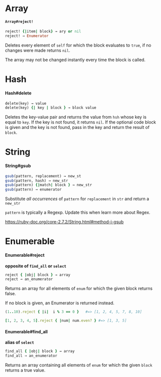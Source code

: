 # Array

#### `Array#reject!`

```ruby
reject! {|item| block} → ary or nil
reject! → Enumerator
```

Deletes every element of `self` for which the block evaluates to `true`, if no changes were made returns `nil`.

The array may not be changed instantly every time the block is called.



# Hash

#### Hash#delete

```ruby
delete(key) → value
delete(key) {| key | block } → block value
```

Deletes the key-value pair and returns the value from `hsh` whose key is equal to `key`. If the key is not found, it returns `nil`. If the optional code block is given and the key is not found, pass in the key and return the result of `block`.

# String

#### String#gsub

```ruby
gsub(pattern, replacement) → new_st
gsub(pattern, hash) → new_str
gsub(pattern) {|match| block } → new_str
gsub(pattern) → enumerator
```

Substitute *all occurrences* of `pattern` for `replacement` in `str` and return a `new_str`

`pattern` is typically a Regexp. Update this when learn more about Regex.

https://ruby-doc.org/core-2.7.2/String.html#method-i-gsub

# Enumerable

#### Enumerable#reject

**opposite of `find_all` or `select`**

```ruby
reject { |obj| block } → array
reject → an_enumerator
```

Returns an array for all elements of `enum` for which the given block returns false.

If no block is given, an Enumerator is returned instead.

```ruby
(1..10).reject { |i|  i % 3 == 0 }   #=> [1, 2, 4, 5, 7, 8, 10]

[1, 2, 3, 4, 5].reject { |num| num.even? } #=> [1, 3, 5]
```

#### Enumerable#find_all

**alias of `select`**

```ruby
find_all { |obj| block } → array
find_all → an_enumerator
```

Returns an array containing all elements of `enum` for which the given `block` returns a true value.

